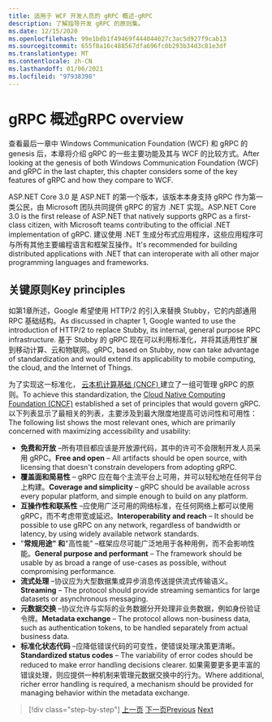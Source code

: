 ```yaml
---
title: 适用于 WCF 开发人员的 gRPC 概述-gRPC
description: 了解指导开发 gRPC 的原则集。
ms.date: 12/15/2020
ms.openlocfilehash: 99e1bdb1f49469f444044027c3ac5d927f9cab13
ms.sourcegitcommit: 655f8a16c488567dfa696fc0b293b34d3c81e3df
ms.translationtype: MT
ms.contentlocale: zh-CN
ms.lasthandoff: 01/06/2021
ms.locfileid: "97938398"
---
```

# <a name="grpc-overview"></a><span data-ttu-id="985d2-103">gRPC 概述</span><span class="sxs-lookup"><span data-stu-id="985d2-103">gRPC overview</span></span>

<span data-ttu-id="985d2-104">查看最后一章中 Windows Communication Foundation (WCF) 和 gRPC 的 genesis 后，本章将介绍 gRPC 的一些主要功能及其与 WCF 的比较方式。</span><span class="sxs-lookup"><span data-stu-id="985d2-104">After looking at the genesis of both Windows Communication Foundation (WCF) and gRPC in the last chapter, this chapter considers some of the key features of gRPC and how they compare to WCF.</span></span>

<span data-ttu-id="985d2-105">ASP.NET Core 3.0 是 ASP.NET 的第一个版本，该版本本身支持 gRPC 作为第一类公民，由 Microsoft 团队共同提供 gRPC 的官方 .NET 实现。</span><span class="sxs-lookup"><span data-stu-id="985d2-105">ASP.NET Core 3.0 is the first release of ASP.NET that natively supports gRPC as a first-class citizen, with Microsoft teams contributing to the official .NET implementation of gRPC.</span></span> <span data-ttu-id="985d2-106">建议使用 .NET 生成分布式应用程序，这些应用程序可与所有其他主要编程语言和框架互操作。</span><span class="sxs-lookup"><span data-stu-id="985d2-106">It's recommended for building distributed applications with .NET that can interoperate with all other major programming languages and frameworks.</span></span>

## <a name="key-principles"></a><span data-ttu-id="985d2-107">关键原则</span><span class="sxs-lookup"><span data-stu-id="985d2-107">Key principles</span></span>

<span data-ttu-id="985d2-108">如第1章所述，Google 希望使用 HTTP/2 的引入来替换 Stubby，它的内部通用 RPC 基础结构。</span><span class="sxs-lookup"><span data-stu-id="985d2-108">As discussed in chapter 1, Google wanted to use the introduction of HTTP/2 to replace Stubby, its internal, general purpose RPC infrastructure.</span></span> <span data-ttu-id="985d2-109">基于 Stubby 的 gRPC 现在可以利用标准化，并将其适用性扩展到移动计算、云和物联网。</span><span class="sxs-lookup"><span data-stu-id="985d2-109">gRPC, based on Stubby, now can take advantage of standardization and would extend its applicability to mobile computing, the cloud, and the Internet of Things.</span></span>

<span data-ttu-id="985d2-110">为了实现这一标准化， [云本机计算基础 (CNCF) ](https://www.cncf.io/) 建立了一组可管理 gRPC 的原则。</span><span class="sxs-lookup"><span data-stu-id="985d2-110">To achieve this standardization, the [Cloud Native Computing Foundation (CNCF)](https://www.cncf.io/) established a set of principles that would govern gRPC.</span></span> <span data-ttu-id="985d2-111">以下列表显示了最相关的列表，主要涉及到最大限度地提高可访问性和可用性：</span><span class="sxs-lookup"><span data-stu-id="985d2-111">The following list shows the most relevant ones, which are primarily concerned with maximizing accessibility and usability:</span></span>

- <span data-ttu-id="985d2-112">**免费和开放** –所有项目都应该是开放源代码，其中的许可不会限制开发人员采用 gRPC。</span><span class="sxs-lookup"><span data-stu-id="985d2-112">**Free and open** – All artifacts should be open source, with licensing that doesn't constrain developers from adopting gRPC.</span></span>
- <span data-ttu-id="985d2-113">**覆盖面和简易性** – gRPC 应在每个主流平台上可用，并可以轻松地在任何平台上构建。</span><span class="sxs-lookup"><span data-stu-id="985d2-113">**Coverage and simplicity** – gRPC should be available across every popular platform, and simple enough to build on any platform.</span></span>
- <span data-ttu-id="985d2-114">**互操作性和联系性** –应使用广泛可用的网络标准，在任何网络上都可以使用 gRPC，而不考虑带宽或延迟。</span><span class="sxs-lookup"><span data-stu-id="985d2-114">**Interoperability and reach** – It should be possible to use gRPC on any network, regardless of bandwidth or latency, by using widely available network standards.</span></span>
- <span data-ttu-id="985d2-115">"**常规用途" 和**"高性能" –框架应尽可能广泛地用于各种用例，而不会影响性能。</span><span class="sxs-lookup"><span data-stu-id="985d2-115">**General purpose and performant** – The framework should be usable by as broad a range of use-cases as possible, without compromising performance.</span></span>
- <span data-ttu-id="985d2-116">**流式处理** –协议应为大型数据集或异步消息传送提供流式传输语义。</span><span class="sxs-lookup"><span data-stu-id="985d2-116">**Streaming** – The protocol should provide streaming semantics for large datasets or asynchronous messaging.</span></span>
- <span data-ttu-id="985d2-117">**元数据交换** –协议允许与实际的业务数据分开处理非业务数据，例如身份验证令牌。</span><span class="sxs-lookup"><span data-stu-id="985d2-117">**Metadata exchange** – The protocol allows non-business data, such as authentication tokens, to be handled separately from actual business data.</span></span>
- <span data-ttu-id="985d2-118">**标准化状态代码** –应降低错误代码的可变性，使错误处理决策更清晰。</span><span class="sxs-lookup"><span data-stu-id="985d2-118">**Standardized status codes** – The variability of error codes should be reduced to make error handling decisions clearer.</span></span> <span data-ttu-id="985d2-119">如果需要更多更丰富的错误处理，则应提供一种机制来管理元数据交换中的行为。</span><span class="sxs-lookup"><span data-stu-id="985d2-119">Where additional, richer error handling is required, a mechanism should be provided for managing behavior within the metadata exchange.</span></span>

>[!div class="step-by-step"]
><span data-ttu-id="985d2-120">[上一页](introduction.md)
>[下一页](approach.md)</span><span class="sxs-lookup"><span data-stu-id="985d2-120">[Previous](introduction.md)
[Next](approach.md)</span></span>

